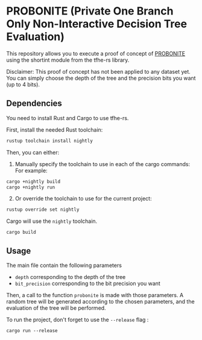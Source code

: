 # PROBONITE (Private One Branch Only Non-Interactive Decision Tree Evaluation)

This repository allows you to execute a proof of concept of [PROBONITE](https://dl.acm.org/doi/pdf/10.1145/3560827.3563377) using the shortint module from the tfhe-rs library.

Disclaimer: This proof of concept has not been applied to any dataset yet. You can simply choose the depth of the tree and the precision bits you want (up to 4 bits).

## Dependencies 

You need to install Rust and Cargo to use tfhe-rs.

First, install the needed Rust toolchain:
```bash
rustup toolchain install nightly
```

Then, you can either:

1. Manually specify the toolchain to use in each of the cargo commands:
For example:
```bash
cargo +nightly build
cargo +nightly run
```
2. Or override the toolchain to use for the current project:
```bash
rustup override set nightly
```

Cargo will use the `nightly` toolchain.
```
cargo build
```

## Usage

The main file contain the following parameters

- ``depth`` corresponding to the depth of the tree
- ``bit_precision`` corresponding to the bit precision you want

Then, a call to the function ``probonite`` is made with those parameters. A random tree will be generated according to the chosen parameters, and the evaluation of the tree will be performed.


To run the project, don't forget to use the ``--release`` flag :
```
cargo run --release
```
